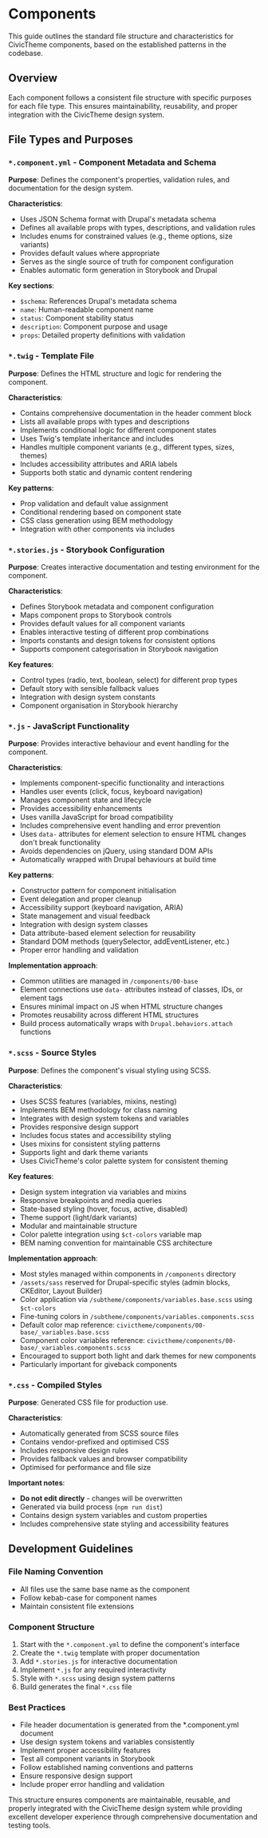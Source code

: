 # Components

This guide outlines the standard file structure and characteristics for CivicTheme components, based on the established patterns in the codebase.

## Overview

Each component follows a consistent file structure with specific purposes for each file type. This ensures maintainability, reusability, and proper integration with the CivicTheme design system.

## File Types and Purposes

### `*.component.yml` - Component Metadata and Schema

**Purpose**: Defines the component's properties, validation rules, and documentation for the design system.

**Characteristics**:
- Uses JSON Schema format with Drupal's metadata schema
- Defines all available props with types, descriptions, and validation rules
- Includes enums for constrained values (e.g., theme options, size variants)
- Provides default values where appropriate
- Serves as the single source of truth for component configuration
- Enables automatic form generation in Storybook and Drupal

**Key sections**:
- `$schema`: References Drupal's metadata schema
- `name`: Human-readable component name
- `status`: Component stability status
- `description`: Component purpose and usage
- `props`: Detailed property definitions with validation

### `*.twig` - Template File

**Purpose**: Defines the HTML structure and logic for rendering the component.

**Characteristics**:
- Contains comprehensive documentation in the header comment block
- Lists all available props with types and descriptions
- Implements conditional logic for different component states
- Uses Twig's template inheritance and includes
- Handles multiple component variants (e.g., different types, sizes, themes)
- Includes accessibility attributes and ARIA labels
- Supports both static and dynamic content rendering

**Key patterns**:
- Prop validation and default value assignment
- Conditional rendering based on component state
- CSS class generation using BEM methodology
- Integration with other components via includes

### `*.stories.js` - Storybook Configuration

**Purpose**: Creates interactive documentation and testing environment for the component.

**Characteristics**:
- Defines Storybook metadata and component configuration
- Maps component props to Storybook controls
- Provides default values for all component variants
- Enables interactive testing of different prop combinations
- Imports constants and design tokens for consistent options
- Supports component categorisation in Storybook navigation

**Key features**:
- Control types (radio, text, boolean, select) for different prop types
- Default story with sensible fallback values
- Integration with design system constants
- Component organisation in Storybook hierarchy

### `*.js` - JavaScript Functionality

**Purpose**: Provides interactive behaviour and event handling for the component.

**Characteristics**:
- Implements component-specific functionality and interactions
- Handles user events (click, focus, keyboard navigation)
- Manages component state and lifecycle
- Provides accessibility enhancements
- Uses vanilla JavaScript for broad compatibility
- Includes comprehensive event handling and error prevention
- Uses `data-` attributes for element selection to ensure HTML changes don't break functionality
- Avoids dependencies on jQuery, using standard DOM APIs
- Automatically wrapped with Drupal behaviours at build time

**Key patterns**:
- Constructor pattern for component initialisation
- Event delegation and proper cleanup
- Accessibility support (keyboard navigation, ARIA)
- State management and visual feedback
- Integration with design system classes
- Data attribute-based element selection for reusability
- Standard DOM methods (querySelector, addEventListener, etc.)
- Proper error handling and validation

**Implementation approach**:
- Common utilities are managed in `/components/00-base`
- Element connections use `data-` attributes instead of classes, IDs, or element tags
- Ensures minimal impact on JS when HTML structure changes
- Promotes reusability across different HTML structures
- Build process automatically wraps with `Drupal.behaviors.attach` functions

### `*.scss` - Source Styles

**Purpose**: Defines the component's visual styling using SCSS.

**Characteristics**:
- Uses SCSS features (variables, mixins, nesting)
- Implements BEM methodology for class naming
- Integrates with design system tokens and variables
- Provides responsive design support
- Includes focus states and accessibility styling
- Uses mixins for consistent styling patterns
- Supports light and dark theme variants
- Uses CivicTheme's color palette system for consistent theming

**Key features**:
- Design system integration via variables and mixins
- Responsive breakpoints and media queries
- State-based styling (hover, focus, active, disabled)
- Theme support (light/dark variants)
- Modular and maintainable structure
- Color palette integration using `$ct-colors` variable map
- BEM naming convention for maintainable CSS architecture

**Implementation approach**:
- Most styles managed within components in `/components` directory
- `/assets/sass` reserved for Drupal-specific styles (admin blocks, CKEditor, Layout Builder)
- Color application via `/subtheme/components/variables.base.scss` using `$ct-colors`
- Fine-tuning colors in `/subtheme/components/variables.components.scss`
- Default color map reference: `civictheme/components/00-base/_variables.base.scss`
- Component color variables reference: `civictheme/components/00-base/_variables.components.scss`
- Encouraged to support both light and dark themes for new components
- Particularly important for giveback components

### `*.css` - Compiled Styles

**Purpose**: Generated CSS file for production use.

**Characteristics**:
- Automatically generated from SCSS source files
- Contains vendor-prefixed and optimised CSS
- Includes responsive design rules
- Provides fallback values and browser compatibility
- Optimised for performance and file size

**Important notes**:
- **Do not edit directly** - changes will be overwritten
- Generated via build process (`npm run dist`)
- Contains design system variables and custom properties
- Includes comprehensive state styling and accessibility features

## Development Guidelines

### File Naming Convention
- All files use the same base name as the component
- Follow kebab-case for component names
- Maintain consistent file extensions

### Component Structure
1. Start with the `*.component.yml` to define the component's interface
2. Create the `*.twig` template with proper documentation
3. Add `*.stories.js` for interactive documentation
4. Implement `*.js` for any required interactivity
5. Style with `*.scss` using design system patterns
6. Build generates the final `*.css` file

### Best Practices
- File header documentation is generated from the *.component.yml document
- Use design system tokens and variables consistently
- Implement proper accessibility features
- Test all component variants in Storybook
- Follow established naming conventions and patterns
- Ensure responsive design support
- Include proper error handling and validation

This structure ensures components are maintainable, reusable, and properly integrated with the CivicTheme design system while providing excellent developer experience through comprehensive documentation and testing tools.
